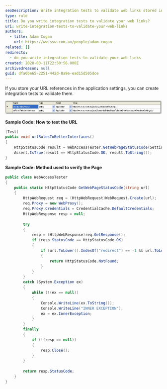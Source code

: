 ```yaml
---
seoDescription: Write integration tests to validate web links stored in application settings and ensure they return HTTP status OK.
type: rule
title: Do you write integration tests to validate your web links?
uri: write-integration-tests-to-validate-your-web-links
authors:
  - title: Adam Cogan
    url: https://ww.ssw.com.au/people/adam-cogan
related: []
redirects:
  - do-you-write-integration-tests-to-validate-your-web-links
created: 2020-03-11T22:50:56.000Z
archivedreason: null
guid: dfa6be65-2251-442d-8a9e-ead15d505dce
---
```


If you store your URL references in the application settings, you can create integration tests to validate them.

<!--endintro-->

![Figure: URL for link stored in application settings](testURLSettings.gif)

**Sample Code: How to test the URL**

```cs
[Test]
public void urlRulesToBetterInterfaces()
{
    HttpStatusCode result = WebAccessTester.GetWebPageStatusCode(Settings.Default.urlRulesToBetterInterfaces);
    Assert.IsTrue(result == HttpStatusCode.OK, result.ToString());
}
```

**Sample Code: Method used to verify the Page**

```cs
public class WebAccessTester
{
    public static HttpStatusCode GetWebPageStatusCode(string url)
    {
        HttpWebRequest req = (HttpWebRequest)WebRequest.Create(url);
        req.Proxy = new WebProxy();
        req.Proxy.Credentials = CredentialCache.DefaultCredentials;
        HttpWebResponse resp = null;

        try
        {
            resp = (HttpWebResponse)req.GetResponse();
            if (resp.StatusCode == HttpStatusCode.OK)
            {
                if (url.ToLower().IndexOf("redirect") == -1 && url.ToLower().IndexOf(resp.ResponseUri.AbsolutePath.ToLower()) == -1)
                {
                    return HttpStatusCode.NotFound;
                }
            }
        }
        catch (System.Exception ex)
        {
            while (!(ex == null))
            {
                Console.WriteLine(ex.ToString());
                Console.WriteLine("INNER EXCEPTION");
                ex = ex.InnerException;
            }
        }
        finally
        {
            if (!(resp == null))
            {
                resp.Close();
            }
        }

        return resp.StatusCode;
    }
}
```
